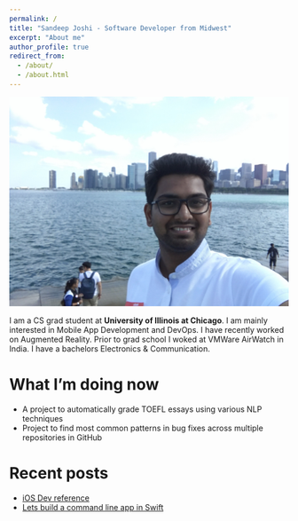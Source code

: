 ```yaml
---
permalink: /
title: "Sandeep Joshi - Software Developer from Midwest"
excerpt: "About me"
author_profile: true
redirect_from: 
  - /about/
  - /about.html
---
```


<img src='/images/sandeep_main.jpg'>


I am a CS grad student at **University of Illinois at Chicago**. I am mainly interested in Mobile App Development and DevOps. I have recently worked on Augmented Reality. Prior to grad school I woked at VMWare AirWatch in India. I have a bachelors Electronics & Communication. 

# What I’m doing now

- A project to automatically grade TOEFL essays using various NLP techniques
- Project to find most common patterns in bug fixes across multiple repositories in GitHub

# Recent posts

- [iOS Dev reference](https://medium.com/@sandeepjoshi1910/ios-dev-reference-blur-vibrancy-24f068f1182c)
- [Lets build a command line app in Swift](https://medium.com/quick-code/lets-build-a-command-line-app-in-swift-328ce274f1cc)
